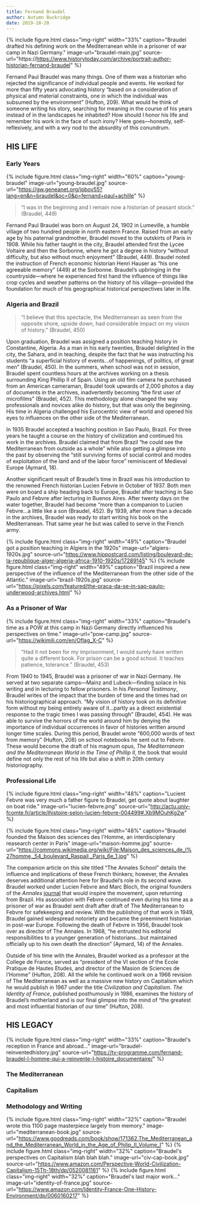```yaml
---
title: Fernand Braudel
author: Autumn Buckridge
date: 2019-10-20
---
```


{% include figure.html
  class="img-right"
  width="33%"
  caption="Braudel drafted his defining work on the Mediterranean while in a prisoner of war camp in Nazi Germany."
  image-url="braudel-main.jpg"
  source-url="https://https://www.historytoday.com/archive/portrait-author-historian-fernand-braudel"
%}

Fernand Paul Braudel was many things. One of them was a historian who rejected the significance of individual people and events. He worked for more than fifty years advocating history “based on a consideration of physical and material constraints, one in which the individual was subsumed by the environment” (Hufton, 209). What would he think of someone writing his story, searching for meaning in the course of his years instead of in the landscapes he inhabited? How should I honor his life and remember his work in the face of such irony? Here goes—honestly, self-reflexively, and with a wry nod to the absurdity of this conundrum.   

## HIS LIFE

### Early Years

{% include figure.html
  class="img-right"
  width="60%"
  caption="young-braudel"
  image-url="young-braudel.jpg"
  source-url="https://gw.geneanet.org/jpbov55?lang=en&n=braudel&oc=0&p=fernand+paul+achille"
%}


> “I was in the beginning and I remain now a historian of peasant stock.” (Braudel, 449)

Fernand Paul Braudel was born on August 24, 1902 in Lumeville, a humble village of two hundred people in north eastern France. Raised from an early age by his paternal grandmother, Braudel moved to the outskirts of Paris in 1908. While his father taught in the city, Braudel attended first the Lycee Voltaire and then the Sorbonne, where he got a degree in history “without difficulty, but also without much enjoyment” (Braudel, 449). Braudel noted the instruction of French economic historian Henri Hauser as “his one agreeable memory” (449) at the Sorbonne. Braudel’s upbringing in the countryside—where he experienced first hand the influence of things like crop cycles and weather patterns on the history of his village—provided the foundation for much of his geographical historical perspectives later in life. 

### Algeria and Brazil


> “I believe that this spectacle, the Mediterranean as seen from the opposite shore, upside down, had considerable impact on my vision of history.” (Braudel, 450)

Upon graduation, Braudel was assigned a position teaching history in Constantine, Algeria. As a man in his early twenties, Braudel delighted in the city, the Sahara, and in teaching, despite the fact that he was instructing his students “a superficial history of events…of happenings, of politics, of great men” (Braudel, 450). In the summers, when school was not in session, Braudel spent countless hours at the archives working on a thesis surrounding King Phillip II of Spain. Using an old film camera he purchased from an American cameraman, Braudel took upwards of 2,000 photos a day of documents in the archives, inadvertently becoming “the first user of microfilms” (Braudel, 452). This methodology alone changed the way professionals and novices alike do history, but that was only the beginning. His time in Algeria challenged his Eurocentric view of world and opened his eyes to influences on the other side of the Mediterranean. 

In 1935 Braudel accepted a teaching position in Sao Paulo, Brazil. For three years he taught a course on the history of civilization and continued his work in the archives. Braudel claimed that from Brazil “he could see the Mediterranean from outside as a whole” while also getting a glimpse into the past by observing the “still surviving forms of social control and modes of exploitation of the land and of the labor force” reminiscent of Medieval Europe (Aymard, 18). 

Another significant result of Braudel’s time in Brazil was his introduction to the renowned French historian Lucien Febvre in October of 1937. Both men were on board a ship heading back to Europe, Braudel after teaching in Sao Paulo and Febvre after lecturing in Buenos Aires. After twenty days on the water together, Braudel had become “more than a companion to Lucien Febvre…a little like a son (Braudel, 452). By 1939, after more than a decade in the archives, Braudel was ready to start writing his book on the Mediterranean. That same year he but was called to serve in the French army.  


{% include figure.html
  class="img-right"
  width="49%"
  caption="Braudel got a position teaching in Algiers in the 1920s"
  image-url="algiers-1920s.jpg"
  source-url="https://www.hippostcard.com/listing/boulevard-de-la-republique-alger-algeria-africa-1910-1920s/17289145"
%}
{% include figure.html
  class="img-right"
  width="49%"
  caption="Brazil inspired a new perspective of the influence of the Mediterranean from the other side of the Atlantic."
  image-url="brazil-1920s.jpg"
  source-url="https://pixels.com/featured/the-praca-da-se-in-sao-paulo-underwood-archives.html"
%}


### As a Prisoner of War

{% include figure.html
  class="img-right"
  width="33%"
  caption="Braudel's time as a POW at this camp in Nazi Germany directly influenced his perspectives on time."
  image-url="pow-camp.jpg"
  source-url="https://wikimili.com/en/Oflag_X-C"
%}


> “Had it not been for my imprisonment, I would surely have written quite a different book. For prison can be a good school. It teaches patience, tolerance.” (Braudel, 453)

From 1940 to 1945, Braudel was a prisoner of war in Nazi Germany. He served at two separate camps—Mainz and Lubeck—finding solace in his writing and in lecturing to fellow prisoners. In his *Personal Testimony*, Braudel writes of the impact that the burden of time and the times had on his historiographical approach. “My vision of history took on its definitive form without my being entirely aware of it…partly as a direct existential response to the tragic times I was passing through” (Braudel, 454). He was able to survive the horrors of the world around him by denying the importance of individual occurrences in favor of histories written around longer time scales. During this period, Braudel wrote “600,000 words of text from memory” (Hufton, 208) on school notebooks he sent out to Febvre. These would become the draft of his magnum opus, *The Mediterranean and the Mediterranean World in the Time of Phillip II*, the book that would define not only the rest of his life but also a shift in 20th century historiography.  

### Professional Life

{% include figure.html
  class="img-right"
  width="48%"
  caption="Lucient Febvre was very much a father figure to Braudel, get quote about laughter on boat ride."
  image-url="lucien-febvre.png"
  source-url="http://actu.univ-fcomte.fr/article/lhistoire-selon-lucien-febvre-004499#.Xb9MOuhKg2w"
%}

{% include figure.html
  class="img-right"
  width="48%"
  caption="Braudel founded the Maison des sciences des l'Homme, an interdisciplenary reasearch center in Paris"
  image-url="maison-homme.jpg"
  source-url="https://commons.wikimedia.org/wiki/File:Maison_des_sciences_de_l%27homme,_54_boulevard_Raspail,_Paris_6e_1.jpg"
%}

The companion article on this site titled “The Annales School” details the influence and implications of these French thinkers; however, the Annales deserves additional attention here for Braudel’s role in its second wave. Braudel worked under Lucien Febvre and Marc Bloch, the original founders of the *Annales* [journal](http://annales.ehess.fr/index.php?220) that would inspire the movement, upon returning from Brazil. His association with Febvre continued even during his time as a prisoner of war as Braudel sent draft after draft of The Mediterranean to Febvre for safekeeping and review. With the publishing of that work in 1949, Braudel gained widespread notoriety and became the preeminent historian in post-war Europe. Following the death of Febvre in 1956, Braudel took over as director of The Annales. In 1968, “he entrusted his editorial responsibilities to a younger generation of historians…but maintained officially up to his own death the direction” (Aymard, 14) of the Annales.  

Outside of his time with the Annales, Braudel worked as a professor at the College de France, served as “president of the VI section of the Ecole Pratique de Hautes Etudes, and director of the Masion de Sciences de l’Homme” (Hufton, 208).  All the while he continued work on a 1966 revision of The Mediterranean as well as a massive new history on Capitalism which he would publish in 1967 under the title *Civilization and Capitalism*. *The Identity of France*, published posthumously in 1986, examines the history of Braudel’s motherland and is our final glimpse into the mind of “the greatest and most influential historian of our time” (Hufton, 208). 

## HIS LEGACY

{% include figure.html
  class="img-right"
  width="33%"
  caption="Braudel's reception in France and abroad..."
  image-url="braudel-reinventedhistory.jpg"
  source-url="https://tv-programme.com/fernand-braudel-l-homme-qui-a-reinvente-l-histoire_documentaire/"
%}

### The Mediterranean

### Capitalism

### Methodology and Writing

{% include figure.html
  class="img-right"
  width="32%"
  caption="Braudel wrote this 1100 page masterpiece largely from memory."
  image-url="mediterranean-book.jpg"
  source-url="https://www.goodreads.com/book/show/171362.The_Mediterranean_and_the_Mediterranean_World_in_the_Age_of_Philip_II_Volume_I"
%}
{% include figure.html
  class="img-right"
  width="32%"
  caption="Braudel's perspectives on Capitalism blah blah blah."
  image-url="civ-cap-book.jpg"
  source-url="https://www.amazon.com/Perspective-World-Civilization-Capitalism-15Th-18th/dp/0520081161"
%}
{% include figure.html
  class="img-right"
  width="32%"
  caption="Braudel's last major work..."
  image-url="identity-of-france.jpg"
  source-url="https://www.amazon.com/Identity-France-One-History-Environment/dp/0060160217"
%}


